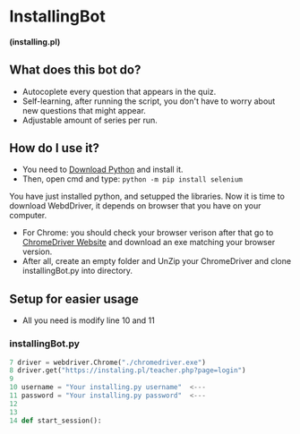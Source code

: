 # InstallingBot
#### (installing.pl)

## What does this bot do?
- Autocoplete every question that appears in the quiz.
- Self-learning, after running the script, you don't have to worry about new questions that might appear. 
- Adjustable amount of series per run.

## How do I use it?
- You need to [Download Python](https://www.python.org/downloads/release/python-3912/) and install it.
- Then, open cmd and type: ```python -m pip install selenium```

You have just installed python, and setupped the libraries. Now it is time to download WebdDriver, it depends on browser that you have on your computer. 
- For Chrome: you should check your browser verison after that go to [ChromeDriver Website](https://chromedriver.chromium.org/downloads) and download an exe matching your browser version. 
- After all, create an empty folder and UnZip your ChromeDriver and clone installingBot.py into directory. 

## Setup for easier usage
- All you need is modify line 10 and 11 
### installingBot.py
```python 
7 driver = webdriver.Chrome("./chromedriver.exe")
8 driver.get("https://instaling.pl/teacher.php?page=login")
9 
10 username = "Your installing.py username"  <---
11 password = "Your installing.py password"  <---
12 
13 
14 def start_session():
```
